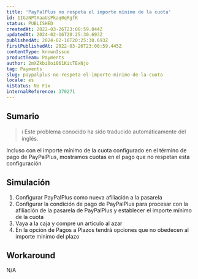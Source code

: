 ```yaml
---
title: 'PayPalPlus no respeta el importe mínimo de la cuota'
id: 1IGzNPtXaaUsPkaq0qRgfK
status: PUBLISHED
createdAt: 2022-03-26T23:00:59.044Z
updatedAt: 2024-02-16T20:25:30.693Z
publishedAt: 2024-02-16T20:25:30.693Z
firstPublishedAt: 2022-03-26T23:00:59.445Z
contentType: knownIssue
productTeam: Payments
author: 2mXZkbi0oi061KicTExNjo
tag: Payments
slug: paypalplus-no-respeta-el-importe-minimo-de-la-cuota
locale: es
kiStatus: No Fix
internalReference: 370271
---
```


## Sumario

>ℹ️ Este problema conocido ha sido traducido automáticamente del inglés.


Incluso con el importe mínimo de la cuota configurado en el término de pago de PayPalPlus, mostramos cuotas en el pago que no respetan esta configuración



## Simulación



1. Configurar PayPalPlus como nueva afiliación a la pasarela
2. Configurar la condición de pago de PayPalPlus para procesar con la afiliación de la pasarela de PayPalPlus y establecer el importe mínimo de la cuota
3. Vaya a la caja y compre un artículo al azar
4. En la opción de Pagos a Plazos tendrá opciones que no obedecen al importe mínimo del plazo



## Workaround


N/A


